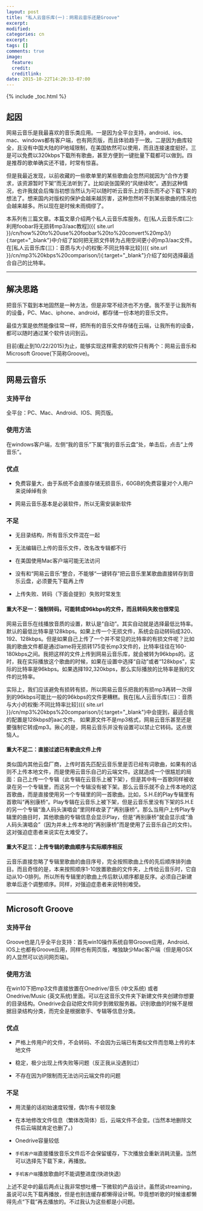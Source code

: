 ```yaml
---
layout: post
title: "私人云音乐库(一)：网易云音乐还是Groove"
excerpt:
modified:
categories: cn
excerpt:
tags: []
comments: true
image:
  feature: 
  credit: 
  creditlink:
date: 2015-10-22T14:20:33-07:00
---
```


{% include _toc.html %}

## 起因

网易云音乐是我最喜欢的音乐类应用。一是因为全平台支持，android、ios、mac、windows都有客户端，也有网页版，而且体验趋于一致。二是因为曲库较全，且没有中国大陆的IP地域限制，在美国依然可以使用，而且连接速度挺好。三是可以免费以320kbps下载所有歌曲，甚至方便到一键批量下载都可以做到。四是推荐的歌单确实还不错，时常有惊喜。

但是我最近发现，以前收藏的一些歌单里的某些歌曲会忽然间就因为“合作方要求，该资源暂时下架”而无法听到了。比如说张国荣的“风继续吹”。遇到这种情况，也许我就会后悔当初想当然认为可以随时听云音乐上的音乐而不必下载下来的想法了。想来国内对版权的保护会越来越厉害，这种忽然听不到某些歌曲的情况也会越来越多。所以现在是时候未雨绸缪了。

本系列有三篇文章。本篇文章介绍两个私人云音乐库服务。在[私人云音乐库(二):利用foobar将无损转mp3/aac教程]({{ site.url }}/cn/how%20to%20use%20foobar%20to%20convert%20mp3/){:target="_blank"}中介绍了如何把无损文件转为占用空间更小的mp3/aac文件。在[私人云音乐库(三)：音质与大小的权衡:不同比特率比较]({{ site.url }}/cn/mp3%20kbps%20comparison/){:target="_blank"}介绍了如何选择最适合自己的比特率。

---

## 解决思路

把音乐下载到本地固然是一种方法，但是非常不经济也不方便。我不至于让我所有的设备，PC、Mac、iphone、android，都存储一份本地的音乐文件。

最佳方案是依然能像往常一样，把所有的音乐文件存储在云端，让我所有的设备，都可以随时通过某个软件访问到云。

目前(截止到10/22/2015)为止，能够实现这样需求的软件只有两个：网易云音乐和Microsoft Groove(下简称Groove)。

---

## 网易云音乐

### 支持平台

全平台：PC、Mac、Android、IOS、网页版。

### 使用方法

在windows客户端，左侧“我的音乐”下属“我的音乐云盘”处，单击后，点击“上传音乐”。

### 优点

* 免费容量大，由于系统不会直接存储无损音乐，60GB的免费容量对个人用户来说绰绰有余

* 网易云音乐基本是必装软件，所以无需安装新软件

### 不足

* 无目录结构，所有音乐文件混在一起

* 无法编辑已上传的音乐文件，改名改专辑都不行

* 在美国使用Mac客户端可能无法访问

* 没有和“网易云音乐”整合，不能够“一键转存”把云音乐里某歌曲直接转存到音乐云盘，必须要先下载再上传

* 上传失败、转码（下面会提到）失败时常发生


#### 重大不足一：强制转码，可能转成96kbps的文件，而且转码失败也很常见

网易云音乐在线播放音质的设置，默认是“自动”。其实自动就是选择最低比特率。默认的最低比特率是128kbps。如果上传一个无损文件，系统会自动转码成320、192、128kbps。但是如果自己上传了一个并不常见的比特率的有损文件呢？比如我的歌曲文件都是通过lame将无损转175变长mp3文件的，比特率往往在160-180kbps之间。我把这样的文件上传到网易云音乐库，就会被转为96kbps的。这时，我在实际播放这个歌曲的时候，如果在设置中选择“自动”或者“128kbps”，实际的比特率是96kbps。如果选择192,320kbps，那么实际播放的比特率是我的文件的比特率。

实际上，我们应该避免有损转有损，所以网易云音乐把我的有损mp3再转一次得到的96kbps可能比一般的96kbps的文件更糟糕。我在[私人云音乐库(三)：音质与大小的权衡:不同比特率比较]({{ site.url }}/cn/mp3%20kbps%20comparison/){:target="_blank"}中会提到，最适合我的配置是128kbps的aac文件。
如果源文件不是mp3格式，网易云音乐甚至还是要强制它转成mp3。揪心的是，网易云音乐并没有设置可以禁止它转码。这点很恼人。

#### 重大不足二：直接过滤已有歌曲文件上传

类似国内其他云盘厂商，上传时首先匹配云音乐里是否已经有词歌曲，如果有的话则不上传本地文件，而是使用云音乐自己的云端文件。这就造成一个很尴尬的局面：自己上传一个专辑（此专辑在云音乐上被下架），但是其中有一首歌同样被收录在另一个专辑里，而这另一个专辑没有被下架。那么云音乐就不会上传本地的这首歌曲，而是直接使用另一个专辑里的同一首歌曲。比如，S.H.E的Play专辑里有首歌叫“再别康桥”。Play专辑在云音乐上被下架，但是云音乐里没有下架的S.H.E的另一个专辑“渔人码头演唱会”里同样收录了“再别康桥”。那么当用户上传Play专辑里的曲目时，其他歌曲的专辑信息会显示Play，但是“再别康桥”就会显示成“渔人码头演唱会”（因为并未上传本地的“再别康桥”而是使用了云音乐自己的文件)。这对强迫症患者来说实在太难受了。

#### 重大不足三：上传专辑的歌曲顺序与实际顺序相反

云音乐直接忽略了专辑里歌曲的曲目序号，完全按照歌曲上传的先后顺序排列曲目。而且奇怪的是，本来按照顺序1-10放置歌曲的文件夹，上传给云音乐时，它自动从10-0排列。所以所有专辑里的歌曲上传后默认顺序都是反序。必须自己新建歌单后逐个调整顺序。同样，对强迫症患者来说特别难受。

---

## Microsoft Groove

### 支持平台

Groove也是几乎全平台支持：首先win10操作系统自带Groove应用，Android、IOS上也都有Groove应用，同样也有网页版，唯独缺少Mac客户端（但是用OSX的人显然可以访问网页端)。

### 使用方法

在win10下把mp3文件直接放置在Onedrive/音乐 (中文系统) 或者 Onedrive/Music (英文系统)里面。可以在这音乐文件夹下新建文件夹创建你想要的目录结构。Onedrive会自动把文件同步到微软服务器。识别歌曲的时候不是根据目录结构分类，而完全是根据歌手、专辑等信息分类。

### 优点

* 严格上传用户的文件，不会转码、不会因为云端已有类似文件而忽略上传的本地文件

* 稳定，极少出现上传失败等问题（反正我从没遇到过）

* 不存在因为IP限制而无法访问云端文件的问题

### 不足

* 用流量的话初始速度较慢，偶尔有卡顿现象

* 在本地修改文件信息（繁体改简体）后，云端文件不会变。(当然本地删除文件后云端就肯定也删了。)

* Onedrive容量较低

* `手机客户端`直接播放音乐文件后不会保留缓存，下次播放会重新消耗流量。当然可以选择先下载下来，再播放。

* `手机客户端`播放歌曲时不能调整进度(快进快退)

上述不足中的最后两点让我非常想吐槽一下微软的产品设计。虽然说streaming，虽说可以先下载再播放，但是也别连缓存都懒得设计啊。毕竟想听歌的时候谁都懒得先点“下载”再去播放的。不过我认为这些都是小问题。


